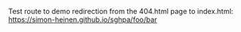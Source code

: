 Test route to demo redirection from the 404.html page to index.html: https://simon-heinen.github.io/sghpa/foo/bar
